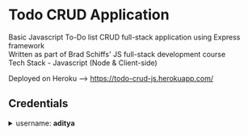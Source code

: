 # Todo CRUD Application
Basic Javascript To-Do list CRUD full-stack application using Express framework  
Written as part of Brad Schiffs' JS full-stack development course  
Tech Stack - Javascript (Node & Client-side)  
  
Deployed on Heroku --> https://todo-crud-js.herokuapp.com/

## Credentials  
<details>
<summary align='left'>username: <b>aditya</b></summary>  

&nbsp;&nbsp;&nbsp;&nbsp;password: *night*
    
</details>


